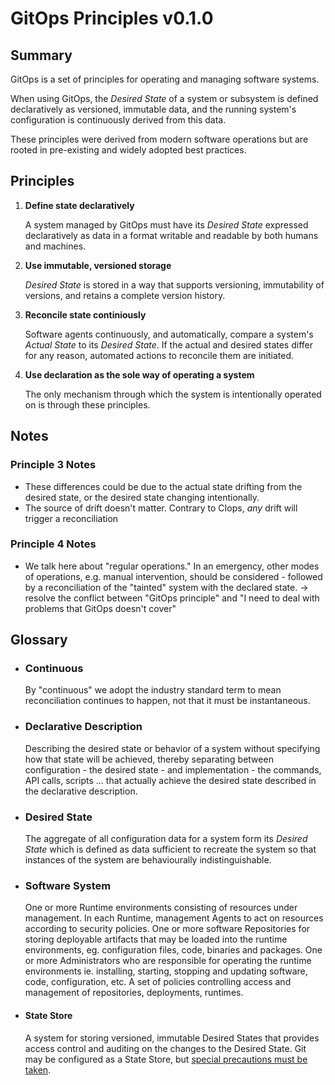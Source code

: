 # GitOps Principles v0.1.0

## Summary

GitOps is a set of principles for operating and managing software systems.

When using GitOps, the _Desired State_ of a system or subsystem is defined declaratively as versioned, immutable data, and the running system's configuration is continuously derived from this data.

These principles were derived from modern software operations but are rooted in pre-existing and widely adopted best practices.

## Principles

1. **Define state declaratively**

    A system managed by GitOps must have its _Desired State_ expressed declaratively as data in a format writable and readable by both humans and machines.

2. **Use immutable, versioned storage**

    _Desired State_ is stored in a way that supports versioning, immutability of versions, and retains a complete version history.

3. **Reconcile state continiously**

    Software agents continuously, and automatically, compare a system's _Actual State_ to its _Desired State_.
    If the actual and desired states differ for any reason, automated actions to reconcile them are initiated.

4. **Use declaration as the sole way of operating a system**

    The only mechanism through which the system is intentionally operated on is through these principles.

## Notes

### Principle 3 Notes

- These differences could be due to the actual state drifting from the desired state, or the desired state changing intentionally.
- The source of drift doesn't matter. Contrary to CIops, _any_ drift will trigger a reconciliation

### Principle 4 Notes

- We talk here about "regular operations." In an emergency, other modes of operations, e.g. manual intervention, should be considered - followed by a reconciliation of the "tainted" system with the declared state. → resolve the conflict between "GitOps principle" and "I need to deal with problems that GitOps doesn't cover"

## Glossary

- ### Continuous

    By "continuous" we adopt the industry standard term to mean reconciliation continues to happen, not that it must be instantaneous.

- ### Declarative Description

    Describing the desired state or behavior of a system without specifying how that state will be achieved, thereby separating between configuration - the desired state - and implementation - the commands, API calls, scripts ... that actually achieve the desired state described in the declarative description.

- ### Desired State

    The aggregate of all configuration data for a system form its _Desired State_ which is defined as data sufficient to recreate the system so that instances of the system are behaviourally indistinguishable.

- ### Software System

    One or more Runtime environments consisting of resources under management.
    In each Runtime, management Agents to act on resources according to security policies.
    One or more software Repositories for storing deployable artifacts that may be loaded into the runtime environments, eg. configuration files, code, binaries and packages.
    One or more Administrators who are responsible for operating the runtime environments ie. installing, starting, stopping and updating software, code, configuration, etc.
    A set of policies controlling access and management of repositories, deployments, runtimes.

- #### State Store

    A system for storing versioned, immutable Desired States that provides access control and auditing on the changes to the Desired State. Git may be configured as a State Store, but [special precautions must be taken](recipes/SETTING_UP_GIT.md).
